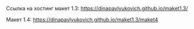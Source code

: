 Ссылка на хостинг макет 1.3:
https://dinapavlyukovich.github.io/maket1.3/

Макет 1.4:
https://dinapavlyukovich.github.io/maket1.3/maket4

